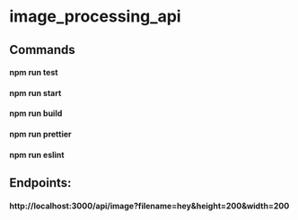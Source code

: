 # image_processing_api


## Commands


#### npm run test
#### npm run start
#### npm run build
#### npm run prettier
#### npm run eslint


## Endpoints:


#### http://localhost:3000/api/image?filename=hey&height=200&width=200
